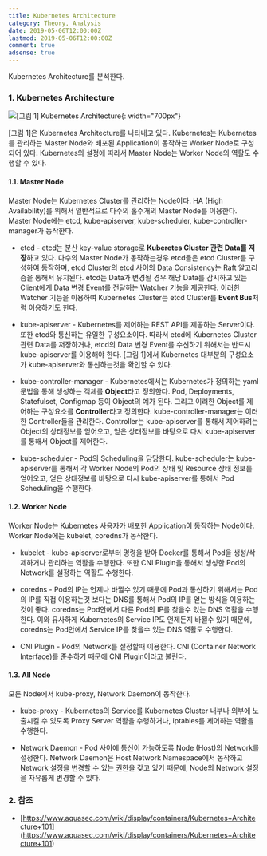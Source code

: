 ```yaml
---
title: Kubernetes Architecture
category: Theory, Analysis
date: 2019-05-06T12:00:00Z
lastmod: 2019-05-06T12:00:00Z
comment: true
adsense: true
---
```


Kubernetes Architecture를 분석한다.

### 1. Kubernetes Architecture

![[그림 1] Kubernetes Architecture]({{site.baseurl}}/images/theory_analysis/Kubernetes_Architecture/Kubernetes_Architecture.PNG){: width="700px"}

[그림 1]은 Kubernetes Architecture를 나타내고 있다. Kubernetes는 Kubernetes를 관리하는 Master Node와 배포된 Application이 동작하는 Worker Node로 구성되어 있다. Kubernetes의 설정에 따라서 Master Node는 Worker Node의 역활도 수행할 수 있다.

#### 1.1. Master Node

Master Node는 Kubernetes Cluster를 관리하는 Node이다. HA (High Availability)를 위해서 일반적으로 다수의 홀수개의 Master Node를 이용한다. Master Node에는 etcd, kube-apiserver, kube-scheduler, kube-controller-manager가 동작한다.

* etcd - etcd는 분산 key-value storage로 **Kuberetes Cluster 관련 Data를 저장**하고 있다. 다수의 Master Node가 동작하는경우 etcd들은 etcd Cluster를 구성하여 동작하며, etcd Cluster의 etcd 사이의 Data Consistency는 Raft 알고리즘을 통해서 유지된다. etcd는 Data가 변경될 경우 해당 Data를 감시하고 있는 Client에게 Data 변경 Event를 전달하는 Watcher 기능을 제공한다. 이러한 Watcher 기능을 이용하여 Kubernetes Cluster는 etcd Cluster를 **Event Bus**처럼 이용하기도 한다.

* kube-apiserver - Kubernetes를 제어하는 REST API를 제공하는 Server이다. 또한 etcd와 통신하는 유일한 구성요소이다. 따라서 etcd에 Kubernetes Cluster 관련 Data를 저장하거나, etcd의 Data 변경 Event를 수신하기 위해서는 반드시 kube-apiserver를 이용해야 한다. [그림 1]에서 Kubernetes 대부분의 구성요소가 kube-apiserver와 통신하는것을 확인할 수 있다.

* kube-controller-manager - Kubernetes에서는 Kubernetes가 정의하는 yaml 문법을 통해 생성하는 객체를 **Object**라고 정의한다. Pod, Deployments, Statefulset, Configmap 등이 Object의 예가 된다. 그리고 이러한 Object를 제어하는 구성요소를 **Controller**라고 정의한다. kube-controller-manager는 이러한 Controller들을 관리한다. Controller는 kube-apiserver를 통해서 제어하려는 Object의 상태정보를 얻어오고, 얻은 상태정보를 바탕으로 다시 kube-apiserver를 통해서 Object를 제어한다.

* kube-scheduler - Pod의 Scheduling을 담당한다. kube-scheduler는 kube-apiserver를 통해서 각 Worker Node의 Pod의 상태 및 Resource 상태 정보를 얻어오고, 얻은 상태정보를 바탕으로 다시 kube-apiserver를 통해서 Pod Scheduling을 수행한다.

#### 1.2. Worker Node

Worker Node는 Kubernetes 사용자가 배포한 Application이 동작하는 Node이다. Worker Node에는 kubelet, coredns가 동작한다.

* kubelet - kube-apiserver로부터 명령을 받아 Docker를 통해서 Pod을 생성/삭제하거나 관리하는 역활을 수행한다. 또한 CNI Plugin을 통해서 생성한 Pod의 Network를 설정하는 역활도 수행한다.

* coredns - Pod의 IP는 언제나 바뀔수 있기 때문에 Pod과 통신하기 위해서는 Pod의 IP를 직접 이용하는것 보다는 DNS를 통해서 Pod의 IP를 얻는 방식을 이용하는 것이 좋다. coredns는 Pod안에서 다른 Pod의 IP를 찾을수 있는 DNS 역활을 수행한다. 이와 유사하게 Kubernetes의 Service IP도 언제든지 바뀔수 있기 때문에, coredns는 Pod안에서 Service IP를 찾을수 있는 DNS 역활도 수행한다.

* CNI Plugin - Pod의 Network를 설정할때 이용한다. CNI (Container Network Interface)를 준수하기 때문에 CNI Plugin이라고 불린다.

#### 1.3. All Node

모든 Node에서 kube-proxy, Network Daemon이 동작한다.

* kube-proxy - Kubernetes의 Service를 Kubernetes Cluster 내부나 외부에 노출시킬 수 있도록 Proxy Server 역활을 수행하거나, iptables를 제어하는 역활을 수행한다.

* Network Daemon - Pod 사이에 통신이 가능하도록 Node (Host)의 Network를 설정한다. Network Daemon은 Host Network Namespace에서 동작하고 Network 설정을 변경할 수 있는 권한을 갖고 있기 때문에, Node의 Network 설정을 자유롭게 변경할 수 있다.

### 2. 참조

* [https://www.aquasec.com/wiki/display/containers/Kubernetes+Architecture+101]
(https://www.aquasec.com/wiki/display/containers/Kubernetes+Architecture+101)
